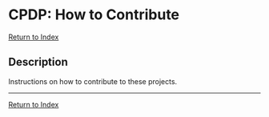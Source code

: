 # CPDP: How to Contribute

[Return to Index](../index.md)

## Description

Instructions on how to contribute to these projects.






---

[Return to Index](../index.md)
